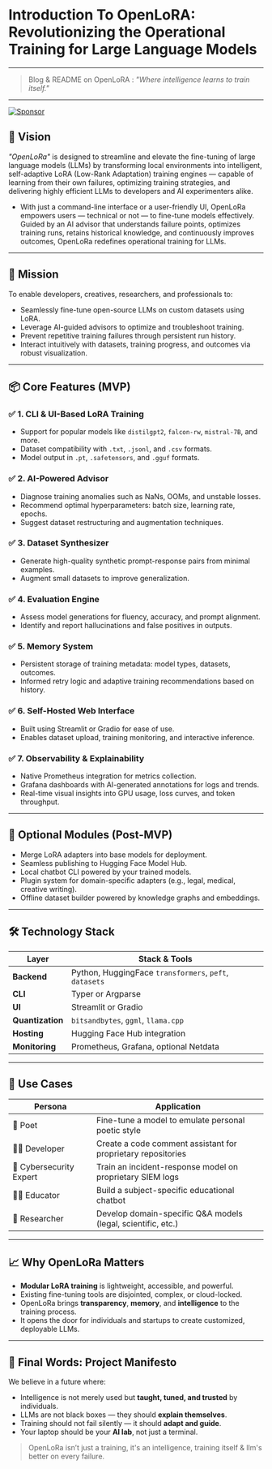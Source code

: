 # Introduction To OpenLoRA: Revolutionizing the Operational Training for Large Language Models

---
> Blog & README on OpenLoRA : *"Where intelligence learns to train itself."*
---

[![Sponsor](https://img.shields.io/badge/Sponsor-PardhuVarma-blue?style=for-the-badge&logo=github-sponsors&logoColor=white)](https://github.com/sponsors/PardhuSreeRushiVarma20060119)


## 🚀 Vision

*"OpenLoRa"* is designed to streamline and elevate the fine-tuning of large language models (LLMs) by transforming local environments into intelligent, self-adaptive LoRA (Low-Rank Adaptation) training engines — capable of learning from their own failures, optimizing training strategies, and delivering highly efficient LLMs to developers and AI experimenters alike.

- With just a command-line interface or a user-friendly UI, OpenLoRa empowers users — technical or not — to fine-tune models effectively. Guided by an AI advisor that understands failure points, optimizes training runs, retains historical knowledge, and continuously improves outcomes, OpenLoRa redefines operational training for LLMs.

---

## 🧠 Mission

To enable developers, creatives, researchers, and professionals to:
- Seamlessly fine-tune open-source LLMs on custom datasets using LoRA.
- Leverage AI-guided advisors to optimize and troubleshoot training.
- Prevent repetitive training failures through persistent run history.
- Interact intuitively with datasets, training progress, and outcomes via robust visualization.

---

## 📦 Core Features (MVP)

### ✅ 1. CLI & UI-Based LoRA Training
- Support for popular models like `distilgpt2`, `falcon-rw`, `mistral-7B`, and more.
- Dataset compatibility with `.txt`, `.jsonl`, and `.csv` formats.
- Model output in `.pt`, `.safetensors`, and `.gguf` formats.

### ✅ 2. AI-Powered Advisor
- Diagnose training anomalies such as NaNs, OOMs, and unstable losses.
- Recommend optimal hyperparameters: batch size, learning rate, epochs.
- Suggest dataset restructuring and augmentation techniques.

### ✅ 3. Dataset Synthesizer
- Generate high-quality synthetic prompt-response pairs from minimal examples.
- Augment small datasets to improve generalization.

### ✅ 4. Evaluation Engine
- Assess model generations for fluency, accuracy, and prompt alignment.
- Identify and report hallucinations and false positives in outputs.

### ✅ 5. Memory System
- Persistent storage of training metadata: model types, datasets, outcomes.
- Informed retry logic and adaptive training recommendations based on history.

### ✅ 6. Self-Hosted Web Interface
- Built using Streamlit or Gradio for ease of use.
- Enables dataset upload, training monitoring, and interactive inference.

### ✅ 7. Observability & Explainability
- Native Prometheus integration for metrics collection.
- Grafana dashboards with AI-generated annotations for logs and trends.
- Real-time visual insights into GPU usage, loss curves, and token throughput.

---

## 🧩 Optional Modules (Post-MVP)

- Merge LoRA adapters into base models for deployment.
- Seamless publishing to Hugging Face Model Hub.
- Local chatbot CLI powered by your trained models.
- Plugin system for domain-specific adapters (e.g., legal, medical, creative writing).
- Offline dataset builder powered by knowledge graphs and embeddings.

---

## 🛠️ Technology Stack

| Layer            | Stack & Tools |
|------------------|----------------|
| **Backend**      | Python, HuggingFace `transformers`, `peft`, `datasets` |
| **CLI**          | Typer or Argparse |
| **UI**           | Streamlit or Gradio |
| **Quantization** | `bitsandbytes`, `ggml`, `llama.cpp` |
| **Hosting**      | Hugging Face Hub integration |
| **Monitoring**   | Prometheus, Grafana, optional Netdata |

---

## 🧪 Use Cases

| Persona               | Application |
|------------------------|-------------|
| 🎨 Poet                | Fine-tune a model to emulate personal poetic style |
| 👨‍💻 Developer          | Create a code comment assistant for proprietary repositories |
| 🔐 Cybersecurity Expert | Train an incident-response model on proprietary SIEM logs |
| 👩‍🏫 Educator           | Build a subject-specific educational chatbot |
| 🧬 Researcher           | Develop domain-specific Q&A models (legal, scientific, etc.) |

---

## 📈 Why OpenLoRa Matters

- **Modular LoRA training** is lightweight, accessible, and powerful.
- Existing fine-tuning tools are disjointed, complex, or cloud-locked.
- OpenLoRa brings **transparency**, **memory**, and **intelligence** to the training process.
- It opens the door for individuals and startups to create customized, deployable LLMs.

---

## 📜 Final Words: Project Manifesto

We believe in a future where:

- Intelligence is not merely used but **taught, tuned, and trusted** by individuals.
- LLMs are not black boxes — they should **explain themselves**.
- Training should not fail silently — it should **adapt and guide**.
- Your laptop should be your **AI lab**, not just a terminal.

> OpenLoRa isn’t just a training, it's an intelligence, training itself & llm's better on every failure.

